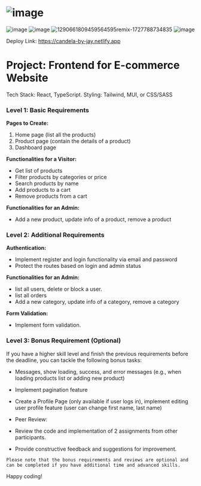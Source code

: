 # ![image](https://github.com/user-attachments/assets/35c9dd81-db61-48a9-9b9c-3fe1b4cf6e0b)
![image](https://github.com/user-attachments/assets/1eb4680f-95d6-4d90-9633-dd1d824da37b)
![image](https://github.com/user-attachments/assets/3f477e0d-68c8-4672-b39e-d03914d21633)
![1290661809459564595remix-1727788734835](https://github.com/user-attachments/assets/61e5facc-73bc-428f-8228-0bfde3dd6e65)
![image](https://github.com/user-attachments/assets/174d7a48-5dea-44e0-8f14-71b8d6012e5f)

Deploy Link: https://candela-by-jay.netlify.app

# Project: Frontend for E-commerce Website

Tech Stack: React, TypeScript. Styling: Tailwind, MUI, or CSS/SASS

### Level 1: Basic Requirements

**Pages to Create:**

1. Home page (list all the products)
2. Product page (contain the details of a product)
3. Dashboard page

**Functionalities for a Visitor:**

- Get list of products
- Filter products by categories or price
- Search products by name
- Add products to a cart
- Remove products from a cart

**Functionalities for an Admin:**

- Add a new product, update info of a product, remove a product

### Level 2: Additional Requirements

**Authentication:**

- Implement register and login functionality via email and password
- Protect the routes based on login and admin status

**Functionalities for an Admin:**

- list all users, delete or block a user.
- list all orders
- Add a new category, update info of a category, remove a category

**Form Validation:**

- Implement form validation.

### Level 3: Bonus Requirement (Optional)

If you have a higher skill level and finish the previous requirements before the deadline, you can tackle the following bonus tasks:

- Messages, show loading, success, and error messages (e.g., when loading products list or adding new product)
- Implement pagination feature
- Create a Profile Page (only available if user logs in), implement editing user profile feature (user can change first name, last name)

- Peer Review:
- Review the code and implementation of 2 assignments from other participants.
- Provide constructive feedback and suggestions for improvement.

`Please note that the bonus requirements and reviews are optional and can be completed if you have additional time and advanced skills.`

Happy coding!
